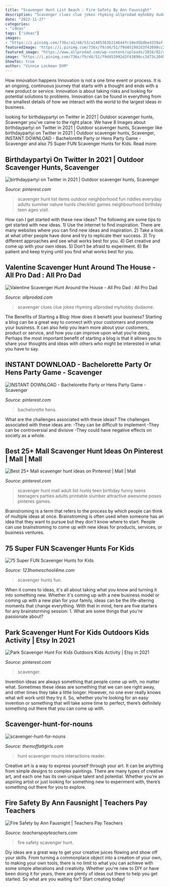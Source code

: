 ```yaml
---
title: "Scavenger Hunt List Beach : Fire Safety By Ann Fausnight"
description: "Scavenger clues clue jokes rhyming allprodad myhobby dudaone"
date: "2022-11-27"
categories:
- "ideas"
tags: ["ideas"]
images:
- "https://i.pinimg.com/736x/a1/48/53/a1485363b214644fc10ed5bdbe4339af.jpg"
featuredImage: "https://i.pinimg.com/736x/f9/d4/51/f9d451992d3f43890cc2d73c2045338f.jpg"
featured_image: "https://www.allprodad.com/wp-content/uploads/2016/02/apd-hhgregg-valentine-scavenger-hunt-600w.jpg"
image: "https://i.pinimg.com/736x/f9/d4/51/f9d451992d3f43890cc2d73c2045338f.jpg"
ShowToc: true
author: "Vinnie Lockman DVM"
---
```



How innovation happens
Innovation is not a one time event or process. It is an ongoing, continuous journey that starts with a thought and ends with a new product or service. Innovation is about taking risks and looking for potential solutions to problems. Innovation can be found in everything from the smallest details of how we interact with the world to the largest ideas in business.

	

		
looking for birthdaypartyi on Twitter in 2021 | Outdoor scavenger hunts, Scavenger you've came to the right place. We have 8 Images about birthdaypartyi on Twitter in 2021 | Outdoor scavenger hunts, Scavenger like birthdaypartyi on Twitter in 2021 | Outdoor scavenger hunts, Scavenger, INSTANT DOWNLOAD - Bachelorette Party or Hens Party Game - Scavenger and also 75 Super FUN Scavenger Hunts for Kids. Read more:
		
    
## Birthdaypartyi On Twitter In 2021 | Outdoor Scavenger Hunts, Scavenger

<img loading=lazy src="https://i.pinimg.com/736x/83/26/e9/8326e9425b8f761509b9dc07d90eae67.jpg" onerror="this.onerror=null;this.src='https://tse2.mm.bing.net/th?id=OIP.qOgIAAN0hFDGEmyVyNHHggHaK6&amp;pid=15.1';" alt="birthdaypartyi on Twitter in 2021 | Outdoor scavenger hunts, Scavenger">

_Source: pinterest.com_

>scavenger hunt list items outdoor neighborhood fun riddles everyday adults summer nature hunts checklist games neighbourhood birthday teen ages visit. 

	

How can I get started with these new ideas?
The following are some tips to get started with new ideas. 1) Use the internet to find inspiration. There are many websites where you can find new ideas and inspiration. 2) Take a look at what other people have done and try to replicate their success. 3) Try different approaches and see what works best for you. 4) Get creative and come up with your own ideas. 5) Don’t be afraid to experiment. 6) Be patient and keep trying until you find what works best for you.

    
## Valentine Scavenger Hunt Around The House - All Pro Dad : All Pro Dad

<img loading=lazy src="https://www.allprodad.com/wp-content/uploads/2016/02/apd-hhgregg-valentine-scavenger-hunt-600w.jpg" onerror="this.onerror=null;this.src='https://tse1.mm.bing.net/th?id=OIP.l3kSBafEIby5rd-znWtioAHaJl&amp;pid=15.1';" alt="Valentine Scavenger Hunt Around the House - All Pro Dad : All Pro Dad">

_Source: allprodad.com_

>scavenger clues clue jokes rhyming allprodad myhobby dudaone. 

	

The Benefits of Starting a Blog: How does it benefit your business?
Starting a blog can be a great way to connect with your customers and promote your business. It can also help you learn more about your customers, product or service, and how you can improve upon what you’re doing. Perhaps the most important benefit of starting a blog is that it allows you to share your thoughts and ideas with others who might be interested in what you have to say.

    
## INSTANT DOWNLOAD - Bachelorette Party Or Hens Party Game - Scavenger

<img loading=lazy src="https://i.pinimg.com/736x/f9/d4/51/f9d451992d3f43890cc2d73c2045338f.jpg" onerror="this.onerror=null;this.src='https://tse3.mm.bing.net/th?id=OIP.RH3iREmlrQfa7Y3il6jAoQHaLc&amp;pid=15.1';" alt="INSTANT DOWNLOAD - Bachelorette Party or Hens Party Game - Scavenger">

_Source: pinterest.com_

>bachelorette hens. 

	

What are the challenges associated with these ideas?
The challenges associated with these ideas are: 
-They can be difficult to implement
-They can be controversial and divisive
-They could have negative effects on society as a whole.

    
## Best 25+ Mall Scavenger Hunt Ideas On Pinterest | Mall | Mall

<img loading=lazy src="https://i.pinimg.com/736x/77/7c/96/777c963c8881f2a01759b2f77c2025c1.jpg" onerror="this.onerror=null;this.src='https://tse2.mm.bing.net/th?id=OIP.tiKRULRWU7Frs-a7wrJoBQHaMi&amp;pid=15.1';" alt="Best 25+ Mall scavenger hunt ideas on Pinterest | Mall | Mall">

_Source: pinterest.com_

>scavenger hunt mall adult list hunts teen birthday funny teens teenagers parties adults printable slumber attractive awesome poses pinteres games. 

	

Brainstroming is a term that refers to the process by which people can think of multiple ideas at once. Brainstroming is often used when someone has an idea that they want to pursue but they don't know where to start. People can use brainstroming to come up with new ideas for products, services, or business ventures.

    
## 75 Super FUN Scavenger Hunts For Kids

<img loading=lazy src="https://www.123homeschool4me.com/wp-content/uploads/2020/10/Scavenger-Hunts-for-Kids.jpg" onerror="this.onerror=null;this.src='https://tse3.mm.bing.net/th?id=OIP.OehDCsFf32ocvVvav9mQZwHaLH&amp;pid=15.1';" alt="75 Super FUN Scavenger Hunts for Kids">

_Source: 123homeschool4me.com_

>scavenger hunts fun. 

	

When it comes to ideas, it's all about taking what you know and turning it into something new. Whether it's coming up with a new business model or coming up with a new plan for your family, ideas can be the life-altering moments that change everything. With that in mind, here are five starters for any brainstorming session: 1. What are some things that you're passionate about?

    
## Park Scavenger Hunt For Kids Outdoors Kids Activity | Etsy In 2021

<img loading=lazy src="https://i.pinimg.com/736x/a1/48/53/a1485363b214644fc10ed5bdbe4339af.jpg" onerror="this.onerror=null;this.src='https://tse4.mm.bing.net/th?id=OIP.cPOG-PZuTFA_jRIeUa3zAAHaLG&amp;pid=15.1';" alt="Park Scavenger Hunt For Kids Outdoors Kids Activity | Etsy in 2021">

_Source: pinterest.com_

>scavenger. 

	

Invention ideas are always something that people come up with, no matter what. Sometimes these ideas are something that we can see right away, and other times they take a little longer. However, no one ever really knows what will work until they try it. So, whether you’re looking for an easy invention or something that will take some time to perfect, there’s definitely something out there that you can come up with.

    
## Scavenger-hunt-for-nouns

<img loading=lazy src="http://themoffattgirls.com/wp-content/uploads/2016/10/scavenger-hunt-for-nouns.jpg" onerror="this.onerror=null;this.src='https://tse1.mm.bing.net/th?id=OIP.bLQeVXRSibtULu9AvyoQUgHaLH&amp;pid=15.1';" alt="scavenger-hunt-for-nouns">

_Source: themoffattgirls.com_

>hunt scavenger nouns interactions reader. 

	

Creative art is a way to express yourself through your art. It can be anything from simple designs to complex paintings. There are many types of creative art, and each one has its own unique talent and potential. Whether you’re an aspiring artist or just looking for something new to experiment with, there’s something out there for you to explore.

    
## Fire Safety By Ann Fausnight | Teachers Pay Teachers

<img loading=lazy src="https://ecdn.teacherspayteachers.com/thumbitem/Fire-Safety-Scavenger-Hunt-1942050-1542460254/original-1942050-3.jpg" onerror="this.onerror=null;this.src='https://tse1.mm.bing.net/th?id=OIP.4tK92xRLzoX_YNCqqYHiYAAAAA&amp;pid=15.1';" alt="Fire Safety by Ann Fausnight | Teachers Pay Teachers">

_Source: teacherspayteachers.com_

>fire safety scavenger hunt. 

	

Diy ideas are a great way to get your creative juices flowing and show off your skills. From turning a commonplace object into a creation of your own, to making your own tools, there is no limit to what you can achieve with some simple alterations and creativity. Whether you're new to DIY or have been doing it for years, there are plenty of ideas out there to help you get started. So what are you waiting for? Start creating today!


